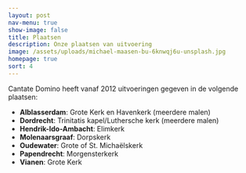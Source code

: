 ```yaml
---
layout: post
nav-menu: true
show-image: false
title: Plaatsen
description: Onze plaatsen van uitvoering
image: /assets/uploads/michael-maasen-bu-6knwqj6u-unsplash.jpg
homepage: true
sort: 4
---
```

Cantate Domino heeft vanaf 2012 uitvoeringen gegeven in de volgende plaatsen:

* **Alblasserdam**: Grote Kerk en Havenkerk (meerdere malen)
* **Dordrecht**: Trinitatis kapel/Luthersche kerk (meerdere malen)
* **Hendrik-Ido-Ambacht**: Elimkerk
* **Molenaarsgraaf**: Dorpskerk
* **Oudewater**: Grote of St. Michaëlskerk
* **Papendrecht**: Morgensterkerk
* **Vianen**: Grote Kerk